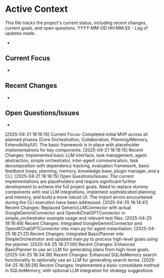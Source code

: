 # Active Context

This file tracks the project's current status, including recent changes, current goals, and open questions.
YYYY-MM-DD HH:MM:SS - Log of updates made.

*

## Current Focus

*

## Recent Changes

*

## Open Questions/Issues

*
[2025-04-21 18:16:15] Current Focus: Completed initial MVP across all planned phases (Core Orchestration, Collaboration, Planning/Memory, Extensibility/UI). The basic framework is in place with placeholder implementations for key components.
[2025-04-21 18:16:15] Recent Changes: Implemented basic LLM interface, task management, agent abstraction, simple orchestrator, inter-agent communication, task decomposition with dependency tracking, evaluation framework, basic feedback loops, planning, memory, knowledge base, plugin manager, and a CLI.
[2025-04-21 18:16:15] Open Questions/Issues: The current implementations are placeholders and require significant further development to achieve the full project goals. Need to replace dummy components with real LLM integrations, implement sophisticated planning and memory, and build a more robust UI. The import errors encountered during the CLI execution have been addressed.
[2025-04-25 18:14:41] Recent Changes: Replaced GenericLLMConnector with actual GoogleGeminiConnector and OpenAIChatGPTConnector in simple_orchestrator example usage and relevant test files.
[2025-04-25 18:16:49] Recent Changes: Integrated GoogleGeminiConnector and OpenAIChatGPTConnector into main.py for agent instantiation.
[2025-04-25 18:21:21] Recent Changes: Integrated BasicPlanner into SimpleOrchestrator and updated main.py to process high-level goals using the planner.
[2025-04-25 18:27:00] Recent Changes: Enhanced BasicPlanner to use an LLM for generating plans from high-level goals.
[2025-04-25 18:34:36] Recent Changes: Enhanced SQLiteMemory search functionality to optionally use an LLM for generating search terms.
[2025-04-25 18:36:29] Recent Changes: Implemented a basic consolidate method in SQLiteMemory, with optional LLM integration for strategy suggestions.